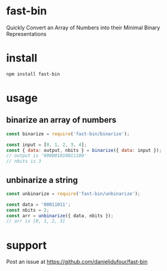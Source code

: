 # fast-bin
Quickly Convert an Array of Numbers into their Minimal Binary Representations

# install
```bash
npm install fast-bin
```

# usage
## binarize an array of numbers
```javascript
const binarize = require('fast-bin/binarize');

const input = [0, 1, 2, 3, 4];
const { data: output, nbits } = binarize({ data: input });
// output is '000001010011100'
// nbits is 3
```

## unbinarize a string
```javascript
const unbinarize = require('fast-bin/unbinarize');

const data = '00011011';
const nbits = 2;
const arr = unbinarize({ data, nbits });
// arr is [0, 1, 2, 3]
```

# support
Post an issue at https://github.com/danieljdufour/fast-bin
